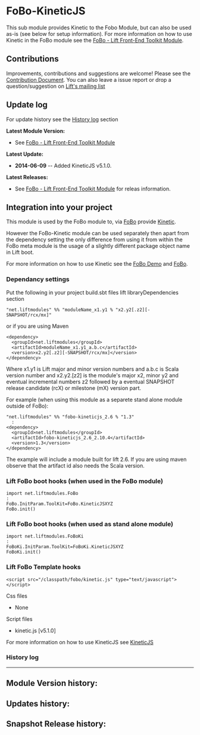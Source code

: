 FoBo-KineticJS
=========================

This sub module provides Kinetic to the Fobo Module, but can also be used as-is (see below for setup information).
For more information on how to use Kinetic in the FoBo module see the [FoBo - Lift Front-End Toolkit Module](https://github.com/karma4u101/FoBo).

Contributions
------
Improvements, contributions and suggestions are welcome! Please see the [Contribution Document](https://github.com/karma4u101/FoBo/blob/master/CONTRIBUTING.md). You can also leave a issue report or drop a question/suggestion on [Lift's mailing list](http://groups.google.com/group/liftweb/) 

Update log
----------

For update history see the [History log](https://github.com/karma4u101/FoBo/tree/master/KineticJS#history-log) section

**Latest Module Version:**
- See [FoBo - Lift Front-End Toolkit Module](https://github.com/karma4u101/FoBo)  

**Latest Update:**
- **2014-06-09** -- Added KineticJS v5.1.0.

**Latest Releases:**
- See [FoBo - Lift Front-End Toolkit Module](https://github.com/karma4u101/FoBo) for releas information.


Integration into your project 
-------------------------------

This module is used by the FoBo module to, via [FoBo](https://github.com/karma4u101/FoBo/blob/master/README.md) provide [Kinetic](http://kineticjs.com/). 

However the FoBo-Kinetic module can be used separately then apart from the dependency setting the only difference from using it from within the FoBo meta module is the usage of a slightly different package object name in Lift boot. 

For more information on how to use Kinetic see the [FoBo Demo](http://www.media4u101.se/fobo-lift-template-demo/) and [FoBo](https://github.com/karma4u101/FoBo/blob/master/README.md).  


### Dependancy settings

Put the following in your project build.sbt files lift libraryDependencies section 

    "net.liftmodules" %% "moduleName_x1.y1 % "x2.y2[.z2][-SNAPSHOT/rcx/mx]"

or if you are using Maven

    <dependency>
      <groupId>net.liftmodules</groupId>
      <artifactId>moduleName_x1.y1_a.b.c</artifactId>
      <version>x2.y2[.z2][-SNAPSHOT/rcx/mx]</version>
    </dependency>

Where x1.y1 is Lift major and minor version numbers and a.b.c is Scala
version number and x2.y2.[z2] is the module's major x2, minor y2 and
eventual incremental numbers z2 followed by a eventual SNAPSHOT 
release candidate (rcX) or milestone (mX) version part.

For example (when using this module as a separete stand alone module outside of FoBo):

    "net.liftmodules" %% "fobo-kineticjs_2.6 % "1.3"
      :
    <dependency>
      <groupId>net.liftmodules</groupId>
      <artifactId>fobo-kineticjs_2.6_2.10.4</artifactId>
      <version>1.3</version>
    </dependency>

The example will include a module built for lift 2.6. If you are using maven observe that the artifact id also needs the Scala version.

### Lift FoBo boot hooks (when used in the FoBo module)

    import net.liftmodules.FoBo 
    :
    FoBo.InitParam.ToolKit=FoBo.KineticJSXYZ 
    FoBo.init() 

### Lift FoBo boot hooks (when used as stand alone module)

    import net.liftmodules.FoBoKi 
    :
    FoBoKi.InitParam.ToolKit=FoBoKi.KineticJSXYZ 
    FoBoKi.init()   

### Lift FoBo Template hooks

    <script src="/classpath/fobo/kinetic.js" type="text/javascript"></script>

Css files

- None

Script files

- kinetic.js [v5.1.0]

For more information on how to use KineticJS see [KineticJS](http://kineticjs.com/)

### History log
----------------

**Module Version history:**
-

**Updates history:**
- 

**Snapshot Release history:**
- 


